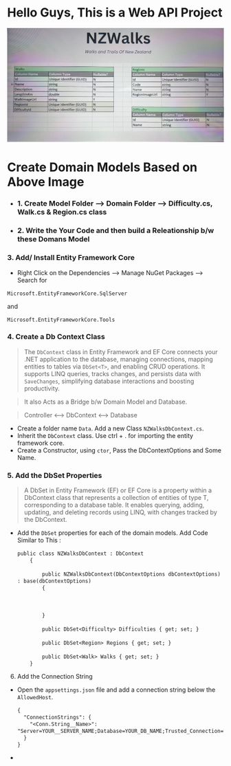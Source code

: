 ﻿# Hello Guys, This is a Web API Project

<img src="./Assets/NZWalks DDD.jpg" alt="My Image" />

# Create Domain Models Based on Above Image

- ### 1. Create Model Folder --> Domain Folder --> Difficulty.cs, Walk.cs & Region.cs class 
- ### 2. Write the Your Code and then build a Releationship b/w these Domans Model

### 3. Add/ Install Entity Framework Core

- Right Click on the Dependencies --> Manage NuGet Packages --> Search for 
``` 
Microsoft.EntityFrameworkCore.SqlServer 
``` 
and 
```
Microsoft.EntityFrameworkCore.Tools 
```
### 4. Create a Db Context Class
> The `DbContext` class in Entity Framework and EF Core connects your .NET application to the database, managing connections, mapping entities to tables via `DbSet<T>`, and enabling CRUD operations. It supports LINQ queries, tracks changes, and persists data with `SaveChanges`, simplifying database interactions and boosting productivity.

>It also Acts as a Bridge b/w Domain Model and Database.

> Controller <--> DbContext <--> Database	


- Create a folder name `Data`. Add a new Class `NZWalksDbContext.cs`.
- Inherit the `DbContext` class. Use ctrl + . for importing the entity framework core.
- Create a Constructor, using `ctor`, Pass the DbContextOptions and Some Name.

### 5. Add the DbSet Properties
> A DbSet<T> in Entity Framework (EF) or EF Core is a property within a DbContext class that represents a collection of entities of type T, corresponding to a database table. It enables querying, adding, updating, and deleting records using LINQ, with changes tracked by the DbContext.

- Add the `DbSet` properties for each of the domain models. Add Code Similar to This : 
    ```
    public class NZWalksDbContext : DbContext
        {

            public NZWalksDbContext(DbContextOptions dbContextOptions) : base(dbContextOptions)
            {

           
            
            }

            public DbSet<Difficulty> Difficulties { get; set; }

            public DbSet<Region> Regions { get; set; }

            public DbSet<Walk> Walks { get; set; }
        }
    ```
6. Add the Connection String
- Open the `appsettings.json` file and add a connection string below the `AllowedHost`.
    ```
    {
      "ConnectionStrings": {
        "<Conn.String__Name>": "Server=YOUR__SERVER_NAME;Database=YOUR_DB_NAME;Trusted_Connection=True;TrustServerCertificate=True;"
      }
    }
    ```
- 